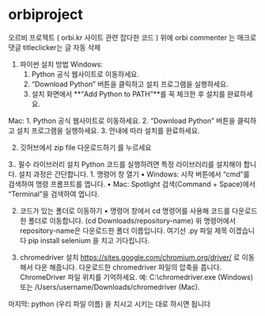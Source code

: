 # orbiproject
오르비 프로젝트 ( orbi.kr 사이트 관련 잡다한 코드 )
위에 orbi commenter 는 매크로 댓글
titleclicker는 글 자동 삭제 
1. 파이썬 설치 방법 
Windows:
	1.	Python 공식 웹사이트로 이동하세요.
	2.	“Download Python” 버튼을 클릭하고 설치 프로그램을 실행하세요.
	3.	설치 화면에서 **“Add Python to PATH”**를 꼭 체크한 후 설치를 완료하세요.

Mac:
	1.	Python 공식 웹사이트로 이동하세요.
	2.	“Download Python” 버튼을 클릭하고 설치 프로그램을 실행하세요.
	3.	안내에 따라 설치를 완료하세요.

2. 깃허브에서 zip file 다운로드하기 를 누르세요 
 
3.. 필수 라이브러리 설치
Python 코드를 실행하려면 특정 라이브러리를 설치해야 합니다. 설치 과정은 간단합니다.
	1.	명령어 창 열기
	•	Windows: 시작 버튼에서 “cmd”를 검색하여 명령 프롬프트를 엽니다.
	•	Mac: Spotlight 검색(Command + Space)에서 “Terminal”을 검색하여 엽니다.

 2. 코드가 있는 폴더로 이동하기
	•	명령어 창에서 cd 명령어를 사용해 코드를 다운로드한 폴더로 이동합니다.
    (cd Downloads/repository-name) 	위 명령어에서 repository-name은 다운로드한 폴더 이름입니다. 여기선 .py 파일 제목 이겠습니다
    pip install selenium 을 치고 기다립니다.

3. chromedriver 설치
   https://sites.google.com/chromium.org/driver/ 로 이동해서 다운 해줍니다.
   다운로드한 chromedriver 파일의 압축을 풉니다.
	ChromeDriver 파일 위치를 기억하세요. 예: C:\chromedriver.exe (Windows) 또는 /Users/username/Downloads/chromedriver (Mac).

마지막: python (우리 파일 이름) 을 치시고 시키는 대로 하시면 됩니다
